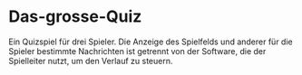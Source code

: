 # Das-grosse-Quiz
Ein Quizspiel für drei Spieler. Die Anzeige des Spielfelds und anderer für die Spieler bestimmte Nachrichten ist getrennt von der Software, die der Spielleiter nutzt, um den Verlauf zu steuern.
